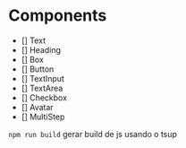 # Components

- [] Text
- [] Heading
- [] Box
- [] Button  
- [] TextInput
- [] TextArea  
- [] Checkbox
- [] Avatar
- [] MultiStep


``` npm run build ``` 
gerar build de js usando o tsup